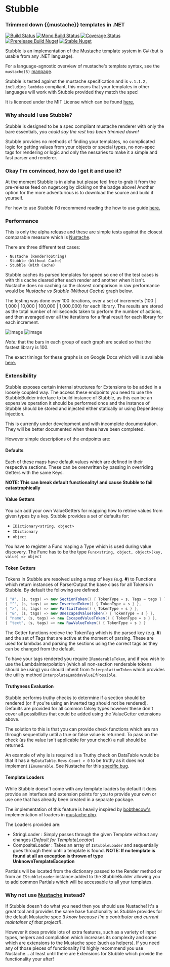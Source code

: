 # Stubble
### Trimmed down {{mustache}} templates in .NET
[![Build Status](https://img.shields.io/appveyor/ci/Romanx/stubble-ceybe.svg?style=flat-square)](https://ci.appveyor.com/project/Romanx/stubble-ceybe/)
[![Mono Build Status](https://img.shields.io/travis/StubbleOrg/Stubble.svg?style=flat-square&label=mono%20build)](https://travis-ci.org/StubbleOrg/Stubble/)
[![Coverage Status](https://img.shields.io/coveralls/StubbleOrg/Stubble.svg?style=flat-square)](https://coveralls.io/github/StubbleOrg/Stubble)
[![Prerelease Build Nuget](https://img.shields.io/nuget/vpre/Stubble.Core.svg?style=flat-square&label=nuget%20pre)](https://www.nuget.org/packages/Stubble.Core/)
[![Stable Nuget](https://img.shields.io/nuget/v/Stubble.Core.svg?style=flat-square)](https://www.nuget.org/packages/Stubble.Core/)

Stubble is an implementation of the [Mustache](http://mustache.github.com/) template system in C# (but is usable from any .NET language).

For a language-agnostic overview of mustache's template syntax, see the `mustache(5)` [manpage](http://mustache.github.com/mustache.5.html).

Stubble is tested against the mustache specification and is `v.1.1.2, including lambdas` compliant, this means that your templates in other languages will work with Stubble provided they match the spec!

It is licenced under the MIT License which can be found [here.](/licence.md)

### Why should I use Stubble?
Stubble is designed to be a spec compliant mustache renderer with only the bare essentials, *you could say the rest has been trimmed down!*

Stubble provides no methods of finding your templates, no complicated logic for getting values from your objects or special types, no non-spec tags for rendering or logic and only the nessaries to make it a simple and fast parser and renderer.

### Okay I'm convinced, how do I get it and use it?
At the moment Stubble is in alpha but please feel free to grab it from the pre-release feed on nuget.org by clicking on the badge above! Another option for the more adventurious is to download the source and build it yourself.

For how to use Stubble I'd recommend reading the how to use guide [here.](https://github.com/Romanx/Stubble/wiki)

### Performance
This is only the alpha release and these are simple tests against the closest comparable measure which is [Nustache](https://github.com/jdiamond/Nustache/).

There are three different test cases:

	- Nustache (RenderToString)
	- Stubble (Without Cache)
	- Stubble (With Cache)

Stubble caches its parsed templates for speed so one of the test cases is with this cache cleared after each render and another when it isn't. Nustache does no caching so the closest comparison in raw performance would be *Nustache vs Stubble (Without Cache)* graph below.

The testing was done over 100 iterations, over a set of increments (100 | 1,000 | 10,000 | 100,000 | 1,000,000) for each library. The results are stored as the total number of miliseconds taken to perform the number of actions, and then averaged over all the iterations for a final result for each library for each increment.

![image](https://docs.google.com/spreadsheets/d/1QRKCy1GkwvI-pZqQaqcEHRHxWTRkz0aFXSt4O-zgOIk/pubchart?oid=1781166596&format=image)
![image](https://docs.google.com/spreadsheets/d/1QRKCy1GkwvI-pZqQaqcEHRHxWTRkz0aFXSt4O-zgOIk/pubchart?oid=306204948&format=image)

*Note:* that the bars in each group of each graph are scaled so that the fastest library is 100.

The exact timings for these graphs is on Google Docs which will is available [here.](https://docs.google.com/spreadsheets/d/1QRKCy1GkwvI-pZqQaqcEHRHxWTRkz0aFXSt4O-zgOIk/edit?usp=sharing)

### Extensibility
Stubble exposes certain internal structures for Extensions to be added in a loosely coupled way. The access these endpoints you need to use the StubbleBuilder interface to build instance of Stubble, as this can be an expensive operation it should be performed once and the instance of Stubble should be stored and injected either statically or using Dependency Injection.

This is currently under development and with incomplete documentation.
They will be better documented when these have been completed.

However simple descriptions of the endpoints are:

#### Defaults
Each of these maps have default values which are defined in their respective sections. These can be overwritten by passing in overriding Getters with the same Keys.

**NOTE: This can break default functionality! and cause Stubble to fail catastrophically**

#### Value Getters
You can add your own ValueGetters for mapping how to retrive values from given types by a key. Stubble provides a set of defaults for:

- `IDictionary<string, object>`
- `IDictionary`
- `object`

You have to register a Func maping a Type which is used during value discovery. The Func has to be the type `Func<string, object, object>(key, value) => object`

#### Token Getters
Tokens in Stubble are resolved using a map of keys (e.g. **#**) to Functions which return instances of ParserOutput the base class for all Tokens in Stubble. By default the following are defined:
```csharp
{ "#", (s, tags) => new SectionToken() { TokenType = s, Tags = tags } },
{ "^", (s, tags) => new InvertedToken() { TokenType = s } },
{ ">", (s, tags) => new PartialToken() { TokenType = s } },
{ "&", (s, tags) => new UnescapedValueToken() { TokenType = s } },
{ "name", (s, tags) => new EscapedValueToken() { TokenType = s } },
{ "text", (s, tags) => new RawValueToken() { TokenType = s } }
```

The Getter functions recieve the TokenTag which is the parsed key (e.g. **#**) and the set of Tags that are active at the moment of parsing. These are used for lambdas and parsing the sections using the correct tags as they can be changed from the default.

To have your tags rendered you require `IRenderableToken`, and if you wish to use the LambdaInterpolation (which all non-section renderable tokens should be using) you should inherit from `InterpolationToken` which provides the utility method `InterpolateLambdaValueIfPossible`.

#### Truthyness Evaluation
Stubble performs truthy checks to determine if a section should be rendered (or if you're using an inverted tag should not be rendered). Defaults are provided for all common falsey types however these don't cover all possibilites that could be added using the ValueGetter extensions above.

The solution to this is that you can provide check functions which are ran through sequentially until a true or false value is returned. To pass on the check (as the value isn't applicable for your check) a null should be returned.

An example of why is is required is a Truthy check on DataTable would be that it has a `MyDataTable.Rows.Count > 0` to be truthy as it does not implement `IEnumerable`. See Nustache for this [specific bug](https://github.com/jdiamond/Nustache/issues/92).

#### Template Loaders
While Stubble doesn't come with any template loaders by default it does provide an interface and extension points for you to provide your own or use one that has already been created in a separate package.

The implementation of this feature is heavily inspired by [bobthecow's](https://github.com/bobthecow/) implementation of loaders in [mustache.php](https://github.com/bobthecow/mustache.php/).

The Loaders provided are:

 - StringLoader : Simply passes through the given Template without any changes (*Default for TemplateLocator*)
 - CompositeLoader : Takes an array of `IStubbleLoader` and sequentially goes through them until a template is found.
   **NOTE: If no template is found at all an exception is thrown of type UnknownTemplateException**

Partials will be located from the dictionary passed to the Render method or from an `IStubbleLoader` instance added to the StubbleBuilder allowing you to add common Partials which will be accessable to all your templates.

### Why not use [Nustache](https://github.com/jdiamond/Nustache/) instead?
If Stubble doesn't do what you need then you should use Nustache! It's a great tool and provides the same base functionality as Stubble provides for the default Mustache spec *(I know because I'm a contributor and current maintainer of that project!)*.

However it does provide lots of extra features, such as a variety of input types, helpers and compliation which increases its complexity and some which are extensions to the Mustache spec (such as helpers). If you need any of those pieces of functionality I'd highly recommend you use Nustache... at least until there are Extensions for Stubble which provide the functionality your after!
